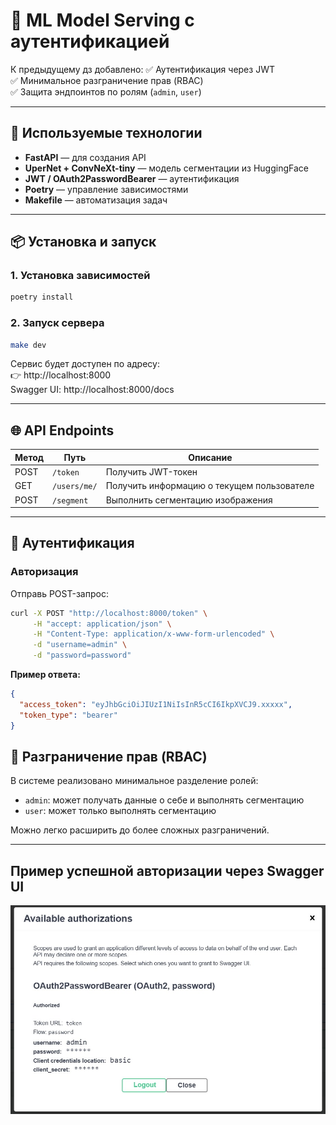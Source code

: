 # 🧠 ML Model Serving с аутентификацией

К предыдущему дз добавлено:
✅ Аутентификация через JWT  
✅ Минимальное разграничение прав (RBAC)  
✅ Защита эндпоинтов по ролям (`admin`, `user`)  

---

## 🔧 Используемые технологии

- **FastAPI** — для создания API
- **UperNet + ConvNeXt-tiny** — модель сегментации из HuggingFace
- **JWT / OAuth2PasswordBearer** — аутентификация
- **Poetry** — управление зависимостями
- **Makefile** — автоматизация задач

---

## 📦 Установка и запуск

### 1. Установка зависимостей

```bash
poetry install
```

### 2. Запуск сервера

```bash
make dev
```

Сервис будет доступен по адресу:  
👉 http://localhost:8000  
Swagger UI: http://localhost:8000/docs

---

## 🌐 API Endpoints

| Метод | Путь         | Описание |
|-------|--------------|----------|
| POST  | `/token`     | Получить JWT-токен |
| GET   | `/users/me/` | Получить информацию о текущем пользователе |
| POST  | `/segment`   | Выполнить сегментацию изображения |

---

## 🔐 Аутентификация

### Авторизация

Отправь POST-запрос:

```bash
curl -X POST "http://localhost:8000/token" \
     -H "accept: application/json" \
     -H "Content-Type: application/x-www-form-urlencoded" \
     -d "username=admin" \
     -d "password=password"
```

**Пример ответа:**

```json
{
  "access_token": "eyJhbGciOiJIUzI1NiIsInR5cCI6IkpXVCJ9.xxxxx",
  "token_type": "bearer"
}
```

## 👥 Разграничение прав (RBAC)

В системе реализовано минимальное разделение ролей:

- `admin`: может получать данные о себе и выполнять сегментацию
- `user`: может только выполнять сегментацию

Можно легко расширить до более сложных разграничений.

---

## Пример успешной авторизации через Swagger UI

![Результат обработки](docs/auth.jpg)